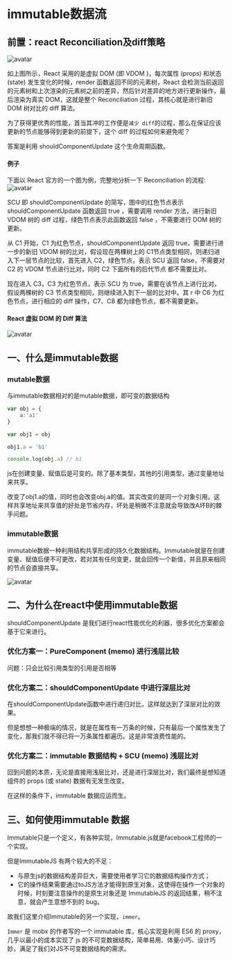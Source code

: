 # immutable数据流

## 前置：react Reconciliation及diff策略

![avatar](./reconciliation.jpg)

如上图所示，React 采用的是虚拟 DOM (即 VDOM )，每次属性 (props) 和状态 (state) 发生变化的时候，render 函数返回不同的元素树，React 会检测当前返回的元素树和上次渲染的元素树之前的差异，然后针对差异的地方进行更新操作，最后渲染为真实 DOM，这就是整个 Reconciliation 过程，其核心就是进行新旧 DOM 树对比的 diff 算法。

为了获得更优秀的性能，首当其冲的工作便是`减少 diff`的过程，那么在保证应该更新的节点能够得到更新的前提下，这个 diff 的过程如何来避免呢？

答案是利用 shouldComponentUpdate 这个生命周期函数。

#### 例子
下面以 React 官方的一个图为例，完整地分析一下 Reconciliation 的流程:
![avatar](./reconciliation-e1.jpg)

SCU 即 shouldComponentUpdate 的简写，图中的红色节点表示 shouldComponentUpdate 函数返回 true ，需要调用 render 方法，进行新旧 VDOM 树的 diff 过程，绿色节点表示此函数返回 false ，不需要进行 DOM 树的更新。

从 C1 开始，C1 为红色节点，shouldComponentUpdate 返回 true，需要进行进一步的新旧 VDOM 树的比对，假设现在两棵树上的 C1节点类型相同，则递归进入下一层节点的比较，首先进入 C2，绿色节点，表示 SCU 返回 false，不需要对 C2 的 VDOM 节点进行比对，同时 C2 下面所有的后代节点 都不需要比对。

现在进入 C3，C3 为红色节点，表示 SCU 为 true，需要在该节点上进行比对，假设两棵树的 C3 节点类型相同，则继续进入到下一层的比对中。其 r 中 C6 为红色节点，进行相应的 diff 操作，C7、C8 都为绿色节点，都不需要更新。

#### React 虚拟 DOM 的 Diff 算法
![avatar](./reconciliation-diff.jpg)


## 一、什么是immutable数据

### mutable数据
与immutable数据相对的是mutable数据，即可变的数据结构

```js
var obj = {
    a:'a1'
}

var obj1 = obj

obj1.a = 'b1'

console.log(obj.a) // b1
```

js在创建变量、赋值后是可变的。除了基本类型，其他的引用类型，通过变量地址来共享。

改变了obj1.a的值，同时也会改变obj.a的值。其实改变的是同一个对象引用。这样共享地址来共享值的好处是节省内存，坏处是稍微不注意就会导致改A坏B的棘手问题。

### immutable数据

immutable数据一种利用结构共享形成的持久化数据结构。Immutable就是在创建变量、赋值后便不可更改，若对其有任何变更，就会回传一个新值，并且原来相同的节点会直接共享。

![avatar](./immutable.gif)



## 二、为什么在react中使用immutable数据

shouldComponentUpdate 是我们进行react性能优化的利器，很多优化方案都会基于它来进行。

### 优化方案一：PureComponent (memo) 进行浅层比较

问题：只会比较引用类型的引用是否相等

### 优化方案二：shouldComponentUpdate 中进行深层比对

在shouldComponentUpdate函数中进行递归对比，这样就达到了深层对比的效果。

但是想想一种极端的情况，就是在属性有一万条的时候，只有最后一个属性发生了变化，那我们就不得已将一万条属性都遍历。这是非常浪费性能的。

### 优化方案二：immutable 数据结构 + SCU (memo) 浅层比对

回到问题的本质，无论是直接用浅层比对，还是进行深层比对，我们最终是想知道组件的 props (或 state) 数据有无发生改变。

在这样的条件下，immutable 数据应运而生。

## 三、如何使用immutable 数据

Immutable只是一个定义，有各种实现，Immutable.js就是facebook工程师的一个实现。

但是ImmutableJS 有两个较大的不足：
- 与原生js的数据结构差异巨大，需要使用者学习它的数据结构操作方式；
- 它的操作结果需要通过toJS方法才能得到原生对象，这使得在操作一个对象的时候，时刻要注意操作的是原生对象还是 ImmutableJS 的返回结果，稍不注意，就会产生意想不到的 bug。

故我们这里介绍Immutable的另一个实现，`immer`。

`Immer` 是 mobx 的作者写的一个 immutable 库，核心实现是利用 ES6 的 proxy，几乎以最小的成本实现了 js 的不可变数据结构，简单易用、体量小巧、设计巧妙，满足了我们对JS不可变数据结构的需求。
